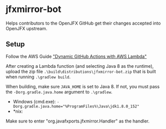# jfxmirror-bot

Helps contributors to the OpenJFX GitHub get their changes accepted into OpenJFX upstream.

## Setup

Follow the AWS Guide ["Dynamic GitHub Actions with AWS Lambda"](https://aws.amazon.com/blogs/compute/dynamic-github-actions-with-aws-lambda/)

After creating a Lambda function (and selecting Java 8 as the runtime), upload the zip file
`.\build\distributions\jfxmirror-bot.zip` that is built when running `.\gradlew build`.

When building, make sure `JAVA_HOME` is set to Java 8. If not, you must pass the `-Dorg.gradle.java.home`
argument to `.\gradlew`.

* Windows (cmd.exe): `-Dorg.gradle.java.home="%ProgramFiles%\Java\jdk1.8.0_152"`
* *nix:

Make sure to enter "org.javafxports.jfxmirror.Handler" as the handler.

